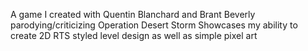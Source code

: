 A game I created with Quentin Blanchard and Brant Beverly parodying/criticizing Operation Desert Storm
Showcases my ability to create 2D RTS styled level design as well as simple pixel art

